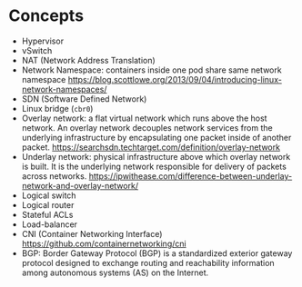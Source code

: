 # Concepts

* Hypervisor
* vSwitch
* NAT (Network Address Translation)
* Network Namespace: containers inside one pod share same network namespace https://blog.scottlowe.org/2013/09/04/introducing-linux-network-namespaces/
* SDN (Software Defined Network)
* Linux bridge (`cbr0`)
* Overlay network: a flat virtual network which runs above the host network. An overlay network decouples network services from the underlying infrastructure by encapsulating one packet inside of another packet. https://searchsdn.techtarget.com/definition/overlay-network
* Underlay network: physical infrastructure above which overlay network is built. It is the underlying network responsible for delivery of packets across networks. https://ipwithease.com/difference-between-underlay-network-and-overlay-network/
* Logical switch
* Logical router
* Stateful ACLs
* Load-balancer
* CNI (Container Networking Interface) https://github.com/containernetworking/cni
* BGP: Border Gateway Protocol (BGP) is a standardized exterior gateway protocol designed to exchange routing and reachability information among autonomous systems (AS) on the Internet.
